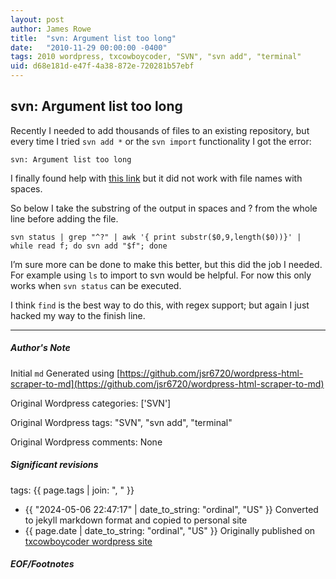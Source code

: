 ```yaml
---
layout: post
author: James Rowe
title:  "svn: Argument list too long"
date:   "2010-11-29 00:00:00 -0400"
tags: 2010 wordpress, txcowboycoder, "SVN", "svn add", "terminal"
uid: d68e181d-e47f-4a38-872e-720281b57ebf
---
```



## svn: Argument list too long


Recently I needed to add thousands of files to an existing repository, but every time I tried `svn add *` or the `svn import` functionality I got the error: 


`svn: Argument list too long`


I finally found help with [this link](http://www.arraystudio.com/as-workshop/how-to-add-multiple-files-to-subversion.html) but it did not work with file names with spaces.


So below I take the substring of the output in spaces and ? from the whole line before adding the file.



```
svn status | grep "^?" | awk '{ print substr($0,9,length($0))}' | while read f; do svn add "$f"; done

```

I’m sure more can be done to make this better, but this did the job I needed. For example using `ls` to import to svn would be helpful. For now this only works when `svn status` can be executed.


I think `find` is the best way to do this, with regex support; but again I just hacked my way to the finish line.




---

##### Author's Note

Initial `md` Generated using [https://github.com/jsr6720/wordpress-html-scraper-to-md](https://github.com/jsr6720/wordpress-html-scraper-to-md)

Original Wordpress categories: ['SVN']

Original Wordpress tags: "SVN", "svn add", "terminal"

Original Wordpress comments: None

##### Significant revisions

tags: {{ page.tags | join: ", " }} <!-- todo move this somewhere -->

- {{ "2024-05-06 22:47:17" | date_to_string: "ordinal", "US" }} Converted to jekyll markdown format and copied to personal site
- {{ page.date | date_to_string: "ordinal", "US" }} Originally published on [txcowboycoder wordpress site](https://txcowboycoder.wordpress.com/2010/11/29/svn-argument-list-too-long/)

##### EOF/Footnotes

